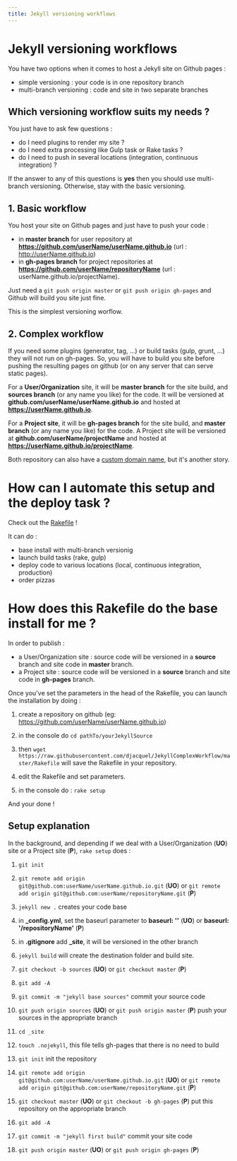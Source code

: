 ```yaml
---
title: Jekyll versioning workflows
---
```

# Jekyll versioning workflows

You have two options when it comes to host a Jekyll site on Github pages :

 - simple versioning : your code is in one repository branch
 - multi-branch versioning : code and site in two separate branches

## Which versioning workflow suits my needs ?

You just have to ask few questions :

 - do I need plugins to render my site ?
 - do I need extra processing like Gulp task or Rake tasks ?
 - do I need to push in several locations (integration, continuous integration) ?

If the answer to any of this questions is **yes** then you should use multi-branch versioning. Otherwise, stay with the basic versioning.

## 1. Basic workflow

You host your site on Github pages and just have to push your code :

 - in **master branch** for user repository at **https://github.com/userName/userName.github.io** (url : http://userName.github.io) 
 - in **gh-pages branch** for project repositories at **https://github.com/userName/repositoryName** (url : userName.github.io/projectName).

Just need a `git push origin master` or `git push origin gh-pages` and Github will build you site just fine.

This is the simplest versioning worflow.

## 2. Complex workflow

  If you need some plugins (generator, tag, ...) or build tasks (gulp, grunt, ...) they will not run on gh-pages. So, you will have to build you site before pushing the resulting pages on github (or on any server that can serve static pages).

  For a **User/Organization** site, it will be **master branch** for the site build, and **sources branch** (or any name you like) for the code.
  It will be versioned at **github.com/userName/userName.github.io** and hosted at **https://userName.github.io**.

  For a **Project site**, it will be **gh-pages branch** for the site build, and **master branch** (or any name you like) for the code.
  A Project site will be versioned at **github.com/userName/projectName** and hosted at **https://userName.github.io/projectName**.

  Both repository can also have a [custom domain name](https://help.github.com/articles/about-custom-domains-for-github-pages-sites), but it's another story.


# How can I automate this setup and the deploy task ?

Check out the [Rakefile](https://github.com/djacquel/JekyllComplexWorkflow/blob/master/Rakefile) !

It can do :

 - base install with multi-branch versionig
 - launch build tasks (rake, gulp)
 - deploy code to various locations (local, continuous integration, production)
 - order pizzas

# How does this Rakefile do the base install for me ?

In order to publish :

 - a User/Organization site : source code will be versioned in a **source** branch and site code in **master** branch.
 - a Project site : source code will be versioned in a **source** branch and site code in **gh-pages** branch.

Once you've set the parameters in the head of the Rakefile, you can launch the installation by doing :

 1. create a repository on github (eg: https://github.com/userName/userName.github.io)

 2. in the console do `cd pathTo/yourJekyllSource`

 3. then `wget https://raw.githubusercontent.com/djacquel/JekyllComplexWorkflow/master/Rakefile` will save the Rakefile in your repository.

 4. edit the Rakefile and set parameters.

 5. in the console do : `rake setup`

 And your done !

## Setup explanation

In the background, and depending if we deal with a User/Organization (**UO**) site or a Project site (**P**), `rake setup` does :

 1. `git init`

 2. `git remote add origin git@github.com:userName/userName.github.io.git` (**UO**) or `git remote add origin git@github.com:userName/repositoryName.git` (**P**)

 3. `jekyll new .` creates your code base

 4. in **_config.yml**, set the baseurl parameter to **baseurl: ''** (**UO**) or **baseurl: '/repositoryName'** (**P**)

 5. in **.gitignore** add **_site**, it will be versioned in the other branch

 6. `jekyll build` will create the destination folder and build site.

 7. `git checkout -b sources` (**UO**) or `git checkout master` (**P**)

 8. `git add -A`

 9. `git commit -m "jekyll base sources"` commit your source code

 10. `git push origin sources` (**UO**) or `git push origin master` (**P**) push your sources in the appropriate branch

 11. `cd _site`

 12. `touch .nojekyll`, this file tells gh-pages that there is no need to build

 13. `git init` init the repository

 14. `git remote add origin git@github.com:userName/userName.github.io.git` (**UO**) or `git remote add origin git@github.com:userName/repositoryName.git` (**P**)

 15. `git checkout master` (**UO**) or `git checkout -b gh-pages` (**P**) put this repository on the appropriate branch

 16. `git add -A`

 17. `git commit -m "jekyll first build"` commit your site code

 18. `git push origin master` (**UO**) or `git push origin gh-pages` (**P**)





